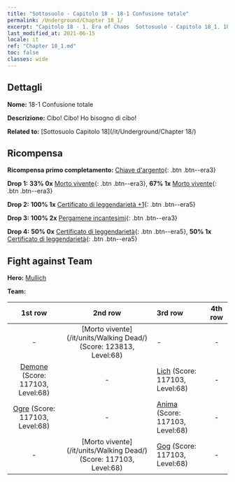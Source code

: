 ```yaml
---
title: "Sottosuolo - Capitolo 18 - 18-1 Confusione totale"
permalink: /Underground/Chapter 18_1/
excerpt: "Capitolo 18 - 1. Era of Chaos  Sottosuolo - Capitolo 18_1. 18-1 Confusione totale"
last_modified_at: 2021-06-15
locale: it
ref: "Chapter 18_1.md"
toc: false
classes: wide
---
```


## Dettagli

 **Nome:** 18-1 Confusione totale

 **Descrizione:** Cibo! Cibo! Ho bisogno di cibo!

 **Related to:** [Sottosuolo Capitolo 18](/it/Underground/Chapter 18/)

## Ricompensa

 **Ricompensa primo completamento:** [Chiave d'argento](/ItemsIT/con_693/){: .btn .btn--era3}

 **Drop 1:** **33% 0x** [Morto vivente](/ItemsIT/unt_209/){: .btn .btn--era3}, **67% 1x** [Morto vivente](/ItemsIT/unt_209/){: .btn .btn--era3}

 **Drop 2:** **100% 1x** [Certificato di leggendarietà +1](/ItemsIT/mat_74/){: .btn .btn--era5}

 **Drop 3:** **100% 2x** [Pergamene incantesimi](/ItemsIT/con_694/){: .btn .btn--era3}

 **Drop 4:** **50% 0x** [Certificato di leggendarietà](/ItemsIT/mat_67/){: .btn .btn--era5}, **50% 1x** [Certificato di leggendarietà](/ItemsIT/mat_67/){: .btn .btn--era5}


## Fight against Team
 **Hero:** [Mullich](/it/heroes/Mullich/)

 **Team:**


  | 1st row | 2nd row | 3rd row | 4th row |
  |:----:|:----:|:----|:----:|
  | - | [Morto vivente](/it/units/Walking Dead/) (Score: 123813, Level:68)  | - | - |
  | [Demone](/it/units/Demon/) (Score: 117103, Level:68)  | - | [Lich](/it/units/Lich/) (Score: 117103, Level:68)  | - |
  | [Ogre](/it/units/Ogre/) (Score: 117103, Level:68)  | - | [Anima](/it/units/Wight/) (Score: 117103, Level:68)  | - |
  | - | [Morto vivente](/it/units/Walking Dead/) (Score: 117103, Level:68)  | [Gog](/it/units/Gog/) (Score: 117103, Level:68)  | - |


